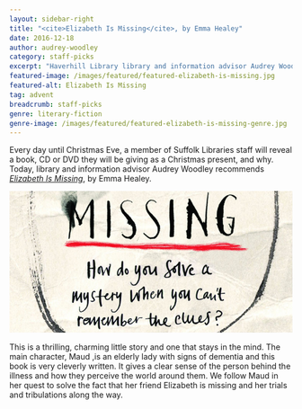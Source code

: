 ```yaml
---
layout: sidebar-right
title: "<cite>Elizabeth Is Missing</cite>, by Emma Healey"
date: 2016-12-18
author: audrey-woodley
category: staff-picks
excerpt: "Haverhill Library library and information advisor Audrey Woodley recommends <cite>Elizabeth Is Missing</cite>, by Emma Healey."
featured-image: /images/featured/featured-elizabeth-is-missing.jpg
featured-alt: Elizabeth Is Missing
tag: advent
breadcrumb: staff-picks
genre: literary-fiction
genre-image: /images/featured/featured-elizabeth-is-missing-genre.jpg
---
```


Every day until Christmas Eve, a member of Suffolk Libraries staff will reveal a book, CD or DVD they will be giving as a Christmas present, and why. Today, library and information advisor Audrey Woodley recommends <a href="https://suffolk.spydus.co.uk/cgi-bin/spydus.exe/ENQ/OPAC/BIBENQ?BRN=1679694"><cite>Elizabeth Is Missing</cite></a>, by Emma Healey.

![Elizabeth Is Missing](/images/featured/featured-elizabeth-is-missing.jpg)

This is a thrilling, charming little story and one that stays in the mind. The main character, Maud ,is an elderly lady with signs of dementia and this book is very cleverly written. It gives a clear sense of the person behind the illness and how they perceive the world around them. We follow Maud in her quest to solve the fact that her friend Elizabeth is missing and her trials and tribulations along the way.
